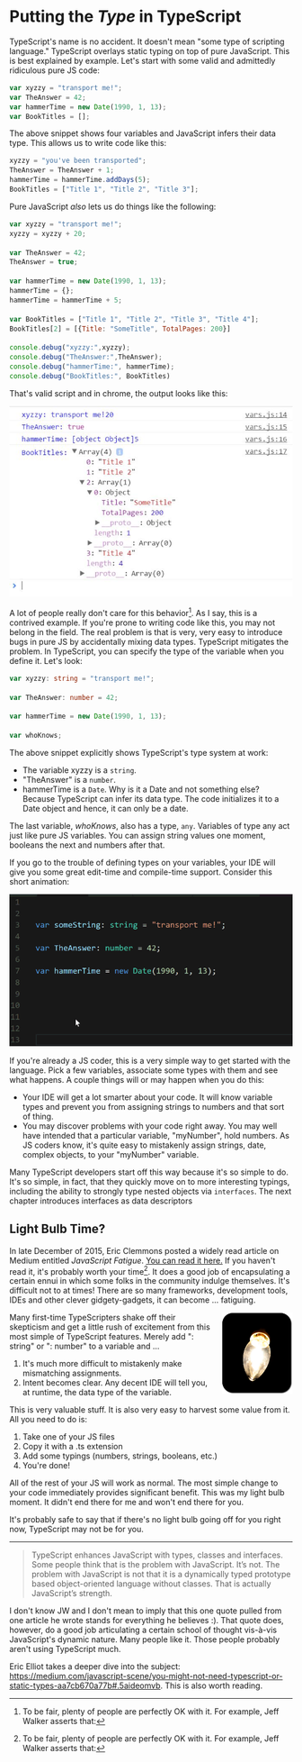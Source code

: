 # Putting the *Type* in TypeScript

TypeScript's name is no accident. It doesn't mean "some type of scripting language." TypeScript overlays static typing on top of pure JavaScript. This is best explained by example. Let's start with some valid and admittedly ridiculous pure JS code:

```javascript
var xyzzy = "transport me!";
var TheAnswer = 42;
var hammerTime = new Date(1990, 1, 13);
var BookTitles = [];
```
The above snippet shows four variables and JavaScript infers their data type. This allows us to write code like this:
```javascript
xyzzy = "you've been transported";
TheAnswer = TheAnswer + 1;
hammerTime = hammerTime.addDays(5);
BookTitles = ["Title 1", "Title 2", "Title 3"];
```
Pure JavaScript *also* lets us do things like the following:
```javascript 
var xyzzy = "transport me!";
xyzzy = xyzzy + 20;

var TheAnswer = 42;
TheAnswer = true;

var hammerTime = new Date(1990, 1, 13);
hammerTime = {};
hammerTime = hammerTime + 5;

var BookTitles = ["Title 1", "Title 2", "Title 3", "Title 4"];
BookTitles[2] = [{Title: "SomeTitle", TotalPages: 200}]

console.debug("xyzzy:",xyzzy);
console.debug("TheAnswer:",TheAnswer);
console.debug("hammerTime:", hammerTime);
console.debug("BookTitles:", BookTitles)
```
That's valid script and in chrome, the output looks like this:

![Nonsensical But Allowed Variable Assignments](/assets/ch04_nonsenseVars.JPG "Nonsensical But Allowed Variable Assignments")

A lot of people really don't care for this behavior[^1]. As I say, this is a contrived example. If you're prone to writing code like this, you may not belong in the field. The real problem is that is very, very easy to introduce bugs in pure JS by accidentally mixing data types. TypeScript mitigates the problem. In TypeScript, you can specify the type of the variable when you define it. Let's look:

```typescript
var xyzzy: string = "transport me!";

var TheAnswer: number = 42;

var hammerTime = new Date(1990, 1, 13);

var whoKnows;
```
The above snippet explicitly shows TypeScript's type system at work:
- The variable xyzzy is a `string`.
- "TheAnswer" is a `number`.
- hammerTime is a `Date`. Why is it a Date and not something else? Because TypeScript can infer its data type. The code initializes it to a Date object and hence, it can only be a date.

The last variable, *whoKnows*, also has a type, `any`. Variables of type any act just like pure JS variables. You can assign string values one moment, booleans the next and numbers after that. 

If you go to the trouble of defining types on your variables, your IDE will give you some great edit-time and compile-time support. Consider this short animation:

![short animation](/assets/video/ch04_strongTypingExampleVideo/ch04_strongTypingExampleVideo.gif "IDE Supporting Defined Types")
 
If you're already a JS coder, this is a very simple way to get started with the language. Pick a few variables, associate some types with them and see what happens. A couple things will or may happen when you do this:
- Your IDE will get a lot smarter about your code. It will know variable types and prevent you from assigning strings to numbers and that sort of thing.
- You may discover problems with your code right away. You may well have intended that a particular variable, "myNumber", hold numbers. As JS coders know, it's quite easy to mistakenly assign strings, date, complex objects, to your "myNumber" variable. 

Many TypeScript developers start off this way because it's so simple to do. It's so simple, in fact, that they quickly move on to more interesting typings, including the ability to strongly type nested objects via `interfaces`. The next chapter introduces interfaces as data descriptors

## Light Bulb Time?

In late December of 2015, Eric Clemmons posted a widely read article on Medium entitled _JavaScript Fatigue_. [You can read it here.](https://medium.com/@ericclemmons/javascript-fatigue-48d4011b6fc4#.3jytn61rs) If you haven't read it, it's probably worth your time[^1]. It does a good job of encapsulating a certain ennui in which some folks in the community indulge themselves. It's difficult not to at times! There are so many frameworks, development tools, IDEs and other clever gidgety-gadgets, it can become ... fatiguing.

<div style="float:right; width:25%; padding-left: 15px;";>
<img src="assets/lightbulb.png"/>
</div>

Many first-time TypeScripters shake off their skepticism and get a little rush of excitement from this most simple of TypeScript features. Merely add ": string" or ": number" to a variable and ...

1. It's much more difficult to mistakenly make mismatching assignments.
2. Intent becomes clear. Any decent IDE will tell you, at runtime, the data type of the variable. 

This is very valuable stuff. It is also very easy to harvest some value from it. All you need to do is:

1. Take one of your JS files
2. Copy it with a .ts extension
3. Add some typings (numbers, strings, booleans, etc.)
4. You're done!

All of the rest of your JS will work as normal. The most simple change to your code immediately provides significant benefit. This was my light bulb moment. It didn't end there for me and won't end there for you. 

It's probably safe to say that if there's no light bulb going off for you right now, TypeScript may not be for you.

---
[^1]: To be fair, plenty of people are perfectly OK with it. For example, Jeff Walker asserts that:

> TypeScript enhances JavaScript with types, classes and interfaces. Some people think that is the problem with JavaScript. It’s not. The problem with JavaScript is not that it is a dynamically typed prototype based object-oriented language without classes. That is actually JavaScript’s strength.

I don't know JW and I don't mean to imply that this one quote pulled from one article he wrote stands for everything he believes :). That quote does, however, do a good job articulating a certain school of thought vis-à-vis JavaScript's dynamic nature. Many people like it. Those people probably aren't using TypeScript much.

Eric Elliot takes a deeper dive into the subject: https://medium.com/javascript-scene/you-might-not-need-typescript-or-static-types-aa7cb670a77b#.5aideomvb. This is also worth reading.

[^2]: It's also, a little ironically, a decent listing of interesting tools and frameworks out there and hence, another good reason to read the article. That is, of course, it doesn't tire you out. To be safe, read this book first.


